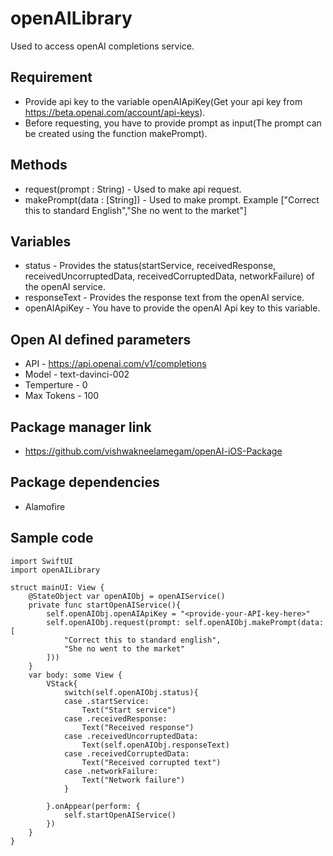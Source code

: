 # openAILibrary

Used to access openAI completions service.

## Requirement

- Provide api key to the variable openAIApiKey(Get your api key from https://beta.openai.com/account/api-keys).
- Before requesting, you have to provide prompt as input(The prompt can be created using the function makePrompt).

## Methods
- request(prompt : String) - Used to make api request.
- makePrompt(data : [String]) - Used to make prompt.  Example ["Correct this to standard English","She no went to the market"]

## Variables
- status - Provides the status(startService, receivedResponse, receivedUncorruptedData, receivedCorruptedData, networkFailure) of the openAI service.
- responseText -  Provides the response text from the openAI service.
- openAIApiKey - You have to provide the openAI Api key to this variable.

## Open AI defined parameters
- API - https://api.openai.com/v1/completions
- Model - text-davinci-002
- Temperture - 0
- Max Tokens - 100

## Package manager link
- https://github.com/vishwakneelamegam/openAI-iOS-Package

## Package dependencies
- Alamofire

## Sample code

```
import SwiftUI
import openAILibrary

struct mainUI: View {
    @StateObject var openAIObj = openAIService()
    private func startOpenAIService(){
        self.openAIObj.openAIApiKey = "<provide-your-API-key-here>"
        self.openAIObj.request(prompt: self.openAIObj.makePrompt(data: [
            "Correct this to standard english",
            "She no went to the market"
        ]))
    }
    var body: some View {
        VStack{
            switch(self.openAIObj.status){
            case .startService:
                Text("Start service")
            case .receivedResponse:
                Text("Received response")
            case .receivedUncorruptedData:
                Text(self.openAIObj.responseText)
            case .receivedCorruptedData:
                Text("Received corrupted text")
            case .networkFailure:
                Text("Network failure")
            }
            
        }.onAppear(perform: {
            self.startOpenAIService()
        })
    }
}
```
